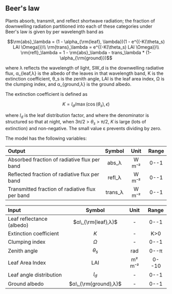 ## Beer's law

Plants absorb, transmit, and reflect shortwave radiation; the fraction of downwelling
radiation partitioned into each of these
categories under Beer's law is given by per wavelength band as
```math
\rm{abs}_\lambda = (1 - \alpha_{\rm{leaf}, \lambda})(1 - e^{(-K(\theta_s) LAI  \Omega)})\\
\rm{trans}_\lambda = e^{(-K(\theta_s) LAI  \Omega)}\\
\rm{refl}_\lambda = 1 - \rm{abs}_\lambda - trans_\lambda * (1-\alpha_{\rm{ground}})
```

where λ reflects the wavelength of light, SW\_d is the downwelling radiative flux,
α\_{leaf,λ} is the albedo of the leaves in that wavelength band, K is the extinction
coefficient, θ\_s is the zenith angle, LAI is the leaf area index, Ω
is the clumping index, and α\_{ground,λ} is the ground albedo.

The extinction coefficient is defined as

```math
K = l_d/\max{(\cos{(\theta_s)}, \epsilon)}
```
where $l_d$ is the leaf distribution factor, and where the denominator is structured
so that at night, when 3π/2 > $θ_s$ > π/2, $K$ is large (lots of extinction) and
non-negative. The small value ε prevents dividing by zero.

The model has the following variables:

| Output | Symbol | Unit | Range |
| :---         |     :---:      |    :---:      |     :---:   |
| Absorbed fraction of radiative flux per band | abs_λ | W m⁻²  | 0--1 |
| Reflected fraction of radiative flux per band | refl_λ | W m⁻²  | 0--1 |
| Transmitted fraction of radiative flux per band | trans_λ | W m⁻²  | 0--1 |

| Input | Symbol | Unit | Range |
| :---         |     :---:      |    :---:      |     :---:   |
| Leaf reflectance (albedo) | $α\_{\rm{leaf},λ}$  | -  | 0--1 |
| Extinction coefficient  | $K$   | - | K>0 |
| Clumping index | $Ω$  | -  | 0--1 |
| Zenith angle | $θ_s$  | rad | 0--π |
| Leaf Area Index   | LAI   | m² m⁻² | 0--10 |
| Leaf angle distribution | $l_d$ | - | 0--1 |
| Ground albedo | $α\_{\rm{ground},λ}$  | -  | 0--1 |